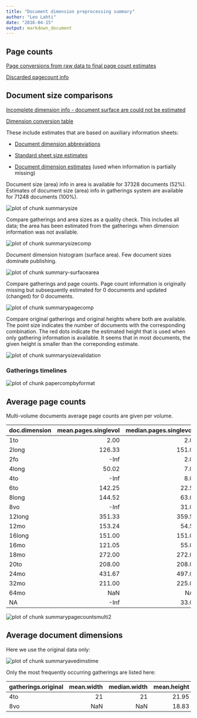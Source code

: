 ```yaml
---
title: "Document dimension preprocessing summary"
author: "Leo Lahti"
date: "2016-04-15"
output: markdown_document
---
```



## Page counts

[Page conversions from raw data to final page count estimates](https://raw.githubusercontent.com/rOpenGov/estc/master/inst/examples/output.tables/pagecount_conversion_nontrivial.csv)

<!--[Page conversions from raw data to final page count estimates with volume info](https://raw.githubusercontent.com/rOpenGov/estc/master/inst/examples/output.tables/page_conversion_table_full.csv)-->

[Discarded pagecount info](https://raw.githubusercontent.com/rOpenGov/estc/master/inst/examples/output.tables/pagecount_discarded.csv)



## Document size comparisons

[Incomplete dimension info - document surface are could not be estimated](https://raw.githubusercontent.com/rOpenGov/estc/master/inst/examples/output.tables/physical_dimension_incomplete.csv)

[Dimension conversion table](https://raw.githubusercontent.com/rOpenGov/estc/master/inst/examples/output.tables/conversions_physical_dimension.csv)


These include estimates that are based on auxiliary information sheets:

  * [Document dimension abbreviations](https://github.com/rOpenGov/bibliographica/blob/master/inst/extdata/document_size_abbreviations.csv)

  * [Standard sheet size estimates](https://github.com/rOpenGov/bibliographica/blob/master/inst/extdata/sheetsizes.csv)

  * [Document dimension estimates](https://github.com/rOpenGov/bibliographica/blob/master/inst/extdata/documentdimensions.csv) (used when information is partially missing)


  
<!--[Discarded dimension info](https://raw.githubusercontent.com/rOpenGov/estc/master/inst/examples/output.tables/dimensions_discarded.csv)-->

Document size (area) info in area is available for 37328 documents (52%). Estimates of document size (area) info in gatherings system are available for 71248 documents (100%). 

![plot of chunk summarysize](figure/summarysize-1.png)


Compare gatherings and area sizes as a quality check. This includes all data; the area has been estimated from the gatherings when dimension information was not available.

![plot of chunk summarysizecomp](figure/summarysizecomp-1.png)

Document dimension histogram (surface area). Few document sizes dominate publishing.

![plot of chunk summary-surfacearea](figure/summary-surfacearea-1.png)


Compare gatherings and page counts. Page count information is originally missing but subsequently estimated for 0 documents and updated (changed) for 0 documents. 


![plot of chunk summarypagecomp](figure/summarypagecomp-1.png)

Compare original gatherings and original heights where both are available. The point size indicates the number of documents with the corresponding combination. The red dots indicate the estimated height that is used when only gathering information is available. It seems that in most documents, the given height is smaller than the correponding estimate.

![plot of chunk summarysizevalidation](figure/summarysizevalidation-1.png)

### Gatherings timelines

![plot of chunk papercompbyformat](figure/papercompbyformat-1.png)

## Average page counts 

Multi-volume documents average page counts are given per volume.


|doc.dimension | mean.pages.singlevol| median.pages.singlevol| n.singlevol| mean.pages.multivol| median.pages.multivol| n.multivol| mean.pages.issue| median.pages.issue| n.issue|
|:-------------|--------------------:|----------------------:|-----------:|-------------------:|---------------------:|----------:|----------------:|------------------:|-------:|
|1to           |                 2.00|                    2.0|         496|                  NA|                    NA|         NA|               NA|                 NA|      NA|
|2long         |               126.33|                  151.0|           4|              126.33|                 151.0|          3|            47.00|               47.0|       1|
|2fo           |                 -Inf|                    2.0|        3182|              115.52|                  45.0|        153|            24.03|               24.0|     104|
|4long         |                50.02|                    7.0|         206|              106.46|                  35.0|         82|            20.88|               17.0|      57|
|4to           |                 -Inf|                    8.0|       15657|               92.10|                  35.0|       2243|            22.15|               20.0|    1773|
|6to           |               142.25|                   22.5|          29|              278.50|                 278.5|          2|            22.50|               22.5|       2|
|8long         |               144.52|                   63.0|          99|              183.81|                  87.0|         57|            25.24|               21.0|      17|
|8vo           |                 -Inf|                   31.0|        7774|              128.46|                  58.0|       1818|            26.21|               28.0|     992|
|12long        |               351.33|                  359.5|           7|              351.33|                 359.5|          6|            28.00|               28.0|       1|
|12mo          |               153.24|                   54.5|        3234|              239.49|                 148.0|        400|            19.70|               17.0|     116|
|16long        |               151.00|                  151.0|           1|              151.00|                 151.0|          1|               NA|                 NA|      NA|
|16mo          |               121.05|                   55.0|        1665|              165.04|                 119.0|        113|            23.66|               17.0|      50|
|18mo          |               272.00|                  272.0|           8|              272.00|                 272.0|          2|               NA|                 NA|      NA|
|20to          |               208.00|                  208.0|           1|              208.00|                 208.0|          1|               NA|                 NA|      NA|
|24mo          |               431.67|                  497.0|          12|              431.67|                 497.0|          3|               NA|                 NA|      NA|
|32mo          |               211.00|                  225.0|          57|              299.71|                 356.0|          7|               NA|                 NA|      NA|
|64mo          |                  NaN|                     NA|           8|                  NA|                    NA|         NA|               NA|                 NA|      NA|
|NA            |                 -Inf|                   33.0|       38808|              151.80|                 105.0|       8106|            20.94|               16.0|    3303|


![plot of chunk summarypagecountsmulti2](figure/summarypagecountsmulti2-1.png)


## Average document dimensions 

Here we use the original data only:

![plot of chunk summaryavedimstime](figure/summaryavedimstime-1.png)




Only the most frequently occurring gatherings are listed here:


|gatherings.original | mean.width| median.width| mean.height| median.height|  n|
|:-------------------|----------:|------------:|-----------:|-------------:|--:|
|4to                 |         21|           21|       21.95|         21.95| 19|
|8vo                 |        NaN|          NaN|       18.83|         18.83| 12|

